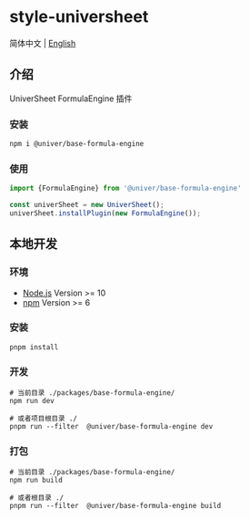 # style-universheet

简体中文 | [English](./README.md)

## 介绍

UniverSheet FormulaEngine 插件

### 安装

```bash
npm i @univer/base-formula-engine
```

### 使用

```js
import {FormulaEngine} from '@univer/base-formula-engine'

const univerSheet = new UniverSheet();
univerSheet.installPlugin(new FormulaEngine());
```

## 本地开发

### 环境

-   [Node.js](https://nodejs.org/en/) Version >= 10
-   [npm](https://www.npmjs.com/) Version >= 6

### 安装

```
pnpm install
```

### 开发

```
# 当前目录 ./packages/base-formula-engine/
npm run dev

# 或者项目根目录 ./
pnpm run --filter  @univer/base-formula-engine dev
```

### 打包

```
# 当前目录 ./packages/base-formula-engine/
npm run build

# 或者根目录 ./
pnpm run --filter  @univer/base-formula-engine build
```
